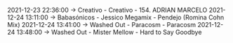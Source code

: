 2021-12-23 22:36:00 -> Creativo - Creativo - 154. ADRIAN MARCELO
2021-12-24 13:11:00 -> Babasónicos - Jessico Megamix - Pendejo (Romina Cohn Mix)
2021-12-24 13:41:00 -> Washed Out - Paracosm - Paracosm
2021-12-24 13:48:00 -> Washed Out - Mister Mellow - Hard to Say Goodbye
